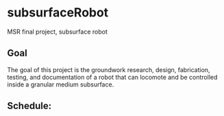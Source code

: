 # subsurfaceRobot
MSR final project, subsurface robot


## Goal
The goal of this project is the groundwork research, design, fabrication, testing, and documentation of a robot that can locomote and be controlled inside a granular medium subsurface.

## Schedule:
